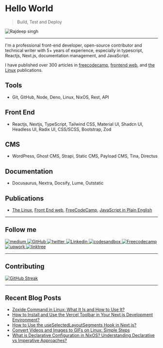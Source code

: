 # Hello World
> Build, Test and Deploy

![Rajdeep singh](https://capsule-render.vercel.app/api?type=soft&color=auto&height=424&section=header&text=Build%2C%20Test%20and%20Deploy&fontSize=70&animation=fadeIn&desc=@officialrajdeepsingh)

---

I'm a professional front-end developer, open-source contributor and technical writer with 5+ years of experience, especially in typescript, Reactjs, Next.js, documentation management, and JavaScript.
<!--
I contributed to various repositories/projects in the last few years. You can verify this on my GitHub/officialrajdeepsingh. 
-->
I have published over 300 articles in [freecodecamp](https://www.freecodecamp.org/news/author/officialrajdeepsingh), [frontend web](https://medium.com/frontendweb), and [the Linux](https://medium.com/thelinux) publications.

<!--
I'm 👀 looking for a long-term project based on typescript, Reactjs, Next.js, documentation management, and JavaScript. I even accept or try to work with new technology, which I have never tried.

## Why You Should Hire ✅ Me

1. I have eight years of experience as a developer and have worked with different technologies throughout my front-end development journey.
2. I can guide you on the best technology for your project and startup.
3. I am confident working with documentation, ReactJS, and the NextJS ecosystem.
-->

## Tools

- Git, GitHub, Node, Deno, Linux, NixOS, Rest, API

## Front End

- Reactjs, Nextjs, TypeScript, Tailwind CSS, Material UI, Shadcn UI, Headless UI, Radix UI, CSS/SCSS, Bootstrap, Zod

## CMS

- WordPress, Ghost CMS, Strapi, Static CMS, Payload CMS, Tina, Directus

## Documentation

- Docusaurus, Nextra, Docsify, Lume, Outstatic

## Publications

- [The Linux](https://medium.com/thelinux), [Front End web](https://medium.com/frontendweb), [FreeCodeCamp](https://www.freecodecamp.org/news/author/officialrajdeepsingh/), [JavaScript in Plain English](https://javascript.plainenglish.io/)

---

## Follow me

<div id="badges">
  <a target="_blank" href="https://medium.com/@officialrajdeepsingh">
    <img  height={60} width={120} title="Medium" alt="medium" src="https://img.shields.io/badge/Medium-12100E?style=for-the-badge&logo=medium&logoColor=white" alt="LinkedIn Badge"/>
  </a> 
  <a target="_blank" href="https://github.com/officialrajdeepsingh">
    <img  height={60} width={120} title="GitHub" alt="GitHub"  src="https://img.shields.io/badge/github-%23121011.svg?style=for-the-badge&logo=github&logoColor=white"/>
  </a>
  <a target="_blank" href="https://twitter.com/Official_R_deep">
    <img  height={60} width={120} title="Twitter" alt="twitter"  src="https://img.shields.io/badge/Twitter-%231DA1F2.svg?style=for-the-badge&logo=Twitter&logoColor=white"/>
  </a>
  <a target="_blank" href="https://www.linkedin.com/in/officalrajdeepsingh/">
    <img  height={60} width={120} title="Linkedin" alt="Linkedin"  src="https://img.shields.io/badge/linkedin-%230077B5.svg?style=for-the-badge&logo=linkedin&logoColor=white"/>
  </a>
  <a target="_blank" href="https://codesandbox.io/u/officialrajdeepsingh">
    <img  height={60} width={120} title="codesandbox" alt="codesandbox"  src="https://img.shields.io/badge/Codesandbox-040404?style=for-the-badge&logo=codesandbox&logoColor=DBDBDB"/>
  </a>
   <a target="_blank" href="https://www.freecodecamp.org/news/author/officialrajdeepsingh">
    <img  height={60} width={120} title="Freecodecamp" alt="Freecodecamp"  src="https://img.shields.io/badge/Freecodecamp-%23123.svg?&style=for-the-badge&logo=freecodecamp&logoColor=green"/>
  </a>
   <a target="_blank" href="https://www.upwork.com/freelancers/~01a4e8ba7a41795229">
    <img  height={60} width={120} title="upwork" alt="upwork"  src="https://img.shields.io/badge/UpWork-6FDA44?style=for-the-badge&logo=Upwork&logoColor=white"/>
  </a>
   <a target="_blank" href="https://linktr.ee/officialrajdeepsingh">
    <img  height={60} width={120} title="linktree" alt="linktree"  src="https://img.shields.io/badge/linktree-1de9b6?style=for-the-badge&logo=linktree&logoColor=white"/>
  </a>
</div>

---

## Contributing

[![GitHub Streak](http://github-readme-streak-stats.herokuapp.com?user=officialrajdeepsingh&theme=dark&background=000000)](https://git.io/streak-stats)

---

## Recent Blog Posts

<!-- BLOG-POST-LIST:START -->
- [Zoxide Command in Linux: What It Is and How to Use It?](https://medium.com/thelinux/zoxide-command-in-linux-what-it-is-and-how-to-use-it-4dfa1f25dd61?source=rss-87a39efc43fa------2)
- [How to Install and Use the Vercel Toolbar in Your Next.js Development Environment?](https://medium.com/frontendweb/how-to-install-and-use-the-vercel-toolbar-in-your-next-js-development-environment-6cb0cace18fd?source=rss-87a39efc43fa------2)
- [How to Use the useSelectedLayoutSegments Hook in Next.js?](https://medium.com/frontendweb/how-to-use-the-useselectedlayoutsegments-hook-in-next-js-f505da7844e1?source=rss-87a39efc43fa------2)
- [Convert Videos and Images to GIFs on Linux: Simple Steps](https://medium.com/thelinux/convert-videos-and-images-to-gifs-on-linux-simple-steps-c1c0e375344a?source=rss-87a39efc43fa------2)
- [What is Declarative Configuration in NixOS? Understanding Declarative vs Imperative Approaches?](https://medium.com/thelinux/what-is-declarative-configuration-in-nixos-understanding-declarative-vs-imperative-approaches-d24d4d144df6?source=rss-87a39efc43fa------2)
<!-- BLOG-POST-LIST:END -->

